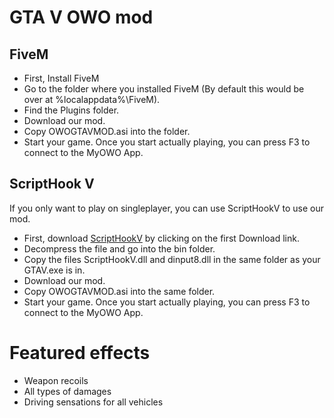 # GTA V OWO mod

## FiveM
- First, Install FiveM
- Go to the folder where you installed FiveM (By default this would be over at %localappdata%\FiveM).
- Find the Plugins folder.
- Download our mod.
- Copy OWOGTAVMOD.asi into the folder.
- Start your game. Once you start actually playing, you can press F3 to connect to the MyOWO App.

## ScriptHook V
If you only want to play on singleplayer, you can use ScriptHookV to use our mod.
- First, download [ScriptHookV](http://www.dev-c.com/gtav/scripthookv/) by clicking on the first Download link.
- Decompress the file and go into the bin folder.
- Copy the files ScriptHookV.dll and dinput8.dll in the same folder as your GTAV.exe is in.
- Download our mod.
- Copy OWOGTAVMOD.asi into the same folder.
- Start your game. Once you start actually playing, you can press F3 to connect to the MyOWO App.

# Featured effects
- Weapon recoils
- All types of damages
- Driving sensations for all vehicles
